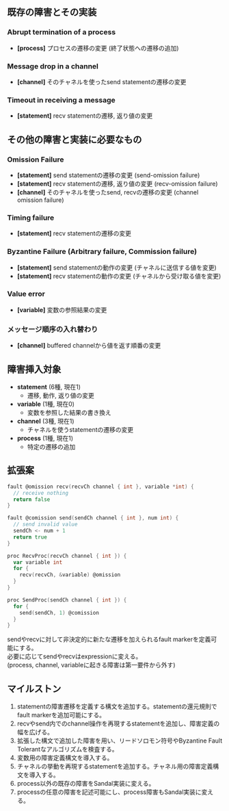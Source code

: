 ## 既存の障害とその実装
### Abrupt termination of a process
- **[process]** プロセスの遷移の変更 (終了状態への遷移の追加)

### Message drop in a channel
- **[channel]** そのチャネルを使ったsend statementの遷移の変更

### Timeout in receiving a message
- **[statement]** recv statementの遷移, 返り値の変更

## その他の障害と実装に必要なもの
### Omission Failure
- **[statement]** send statementの遷移の変更 (send-omission failure)
- **[statement]** recv statementの遷移, 返り値の変更 (recv-omission failure)
- **[channel]** そのチャネルを使ったsend, recvの遷移の変更 (channel omission failure)

### Timing failure
- **[statement]** recv statementの遷移の変更

### Byzantine Failure (Arbitrary failure, Commission failure)
- **[statement]** send statementの動作の変更 (チャネルに送信する値を変更)
- **[statement]** recv statementの動作の変更 (チャネルから受け取る値を変更)

### Value error
- **[variable]** 変数の参照結果の変更

### メッセージ順序の入れ替わり
- **[channel]** buffered channelから値を返す順番の変更

## 障害挿入対象
- **statement** (6種, 現在1)
  - 遷移, 動作, 返り値の変更
- **variable** (1種, 現在0)
  - 変数を参照した結果の書き換え
- **channel** (3種, 現在1)
  - チャネルを使うstatementの遷移の変更
- **process** (1種, 現在1)
  - 特定の遷移の追加

## 拡張案

```go
fault @omission recv(recvCh channel { int }, variable *int) {
  // receive nothing
  return false
}

fault @comission send(sendCh channel { int }, num int) {
  // send invalid value
  sendCh <- num + 1
  return true
}

proc RecvProc(recvCh channel { int }) {
  var variable int
  for {
    recv(recvCh, &variable) @omission
  }
}

proc SendProc(sendCh channel { int }) {
  for {
    send(sendCh, 1) @comission
  }
}
```

sendやrecvに対して非決定的に新たな遷移を加えられるfault markerを定義可能にする。  
必要に応じてsendやrecvはexpressionに変える。  
(process, channel, variableに起きる障害は第一要件から外す)

## マイルストン

1. statementの障害遷移を定義する構文を追加する。statementの還元規則でfault markerを追加可能にする。
2. recvやsend内でのchannel操作を再現するstatementを追加し、障害定義の幅を広げる。
3. 拡張した構文で追加した障害を用い、リードソロモン符号やByzantine Fault Tolerantなアルゴリズムを検査する。
4. 変数用の障害定義構文を導入する。
5. チャネルの挙動を再現するstatementを追加する。チャネル用の障害定義構文を導入する。
6. process以外の既存の障害をSandal実装に変える。
7. processの任意の障害を記述可能にし、process障害もSandal実装に変える。
